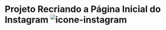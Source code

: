 # Projeto Recriando a Página Inicial do Instagram ![icone-instagram](https://user-images.githubusercontent.com/91577075/173861007-64458244-3ff6-4302-83ab-776c4da758a4.png)
